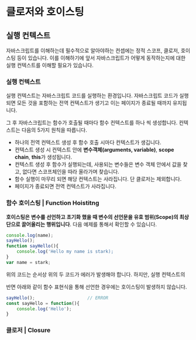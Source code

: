 # 클로저와 호이스팅

## 실행 컨텍스트

 자바스크립트를 이해하는데 필수적으로 알아야하는 컨셉에는 정적 스코프, 클로저, 호이스팅 등이 있습니다. 이를 이해하기에 앞서 자바스크립트가 어떻게 동작하는지에 대한 실행 컨텍스트를 이해할 필요가 있습니다.

### 실행 컨텍스트 

실행 컨텍스트는 자바스크립트 코드를 실행하는 환경입니다. 자바스크립트 코드가 실행되면 모든 것을 포함하는 전역 컨텍스트가 생기고 이는 페이지가 종료될 때까지 유지됩니다. 

 그 후 자바스크립트는 함수가 호출될 때마다 함수 컨텍스트를 하나 씩 생성합니다. 컨텍스트는 다음의 5가지 원칙을 따릅니다.

* 하나의 전역 컨텍스트 생성 후 함수 호출 시마다 컨텍스트가 생깁니다.
* 컨텍스트 생성 시 컨텍스트 안에 **변수객체\(arguments, variable\)**, **scope chain**, **this**가 생성됩니다.
* 컨텍스트 생성 후 함수가 실행되는데, 사용되는 변수들은 변수 객체 안에서 값을 찾고, 없다면 스코프체인을 따라 올라가며 찾습니다.
* 함수 실행이 마무리 되면 해당 컨텍스트는 사라집니다. 단 클로저는 제외합니다.
* 페이지가 종료되면 전역 컨텍스트가 사라집니다. 

### 함수 호이스팅 \| Function Hoistitng

 **호이스팅은** **변수를 선언하고 초기화 했을 때 변수의 선언문을 유효 범위\(Scope\)의 최상단으로 끌어올리는 행위입니다**. 다음 예제를 통해서 확인할 수 있습니다.

```javascript
console.log(name);
sayHello();
function sayHello(){
    console.log('Hello my name is stark);
}
var name = stark;
```

 위의 코드는 순서상 위의 두 코드가 에러가 발생해야 합니다. 하지만, 실행 컨텍스트의

 반면 아래와 같이 함수 표현식을 통해 선언한 경우에는 호이스팅이 발생하지 않습니다.

```javascript
sayHello();                    // ERROR
const sayHello = function(){
    console.log('Hello');
}
```

### 클로저 \| Closure

